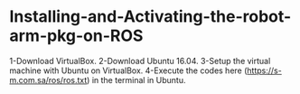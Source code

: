 # Installing-and-Activating-the-robot-arm-pkg-on-ROS
1-Download VirtualBox.
2-Download Ubuntu 16.04.
3-Setup the virtual machine with Ubuntu on VirtualBox.
4-Execute the codes here (https://s-m.com.sa/ros/ros.txt) in the terminal in Ubuntu.
